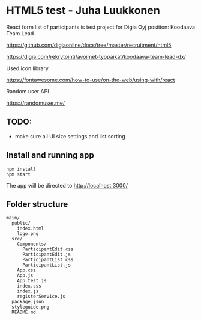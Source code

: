 # HTML5 test - Juha Luukkonen

React form list of participants is test project for Digia Oyj position: Koodaava Team Lead

https://github.com/digiaonline/docs/tree/master/recruitment/html5

https://digia.com/rekrytointi/avoimet-tyopaikat/koodaava-team-lead-dx/

Used icon library

https://fontawesome.com/how-to-use/on-the-web/using-with/react

Random user API

https://randomuser.me/

## TODO: 
  - make sure all UI size settings and list sorting

## Install and running app
```
npm install 
npm start
```
The app will be directed to [http://localhost:3000/](http://localhost:3000/)

## Folder structure
```
main/
  public/
    index.html
    logo.png
  src/
    Components/
      ParticipantEdit.css
      ParticipantEdit.js
      ParticipantList.css
      ParticipantList.js
    App.css
    App.js
    App.test.js
    index.css
    index.js
    registerService.js
  package.json
  styleguide.png
  README.md
```